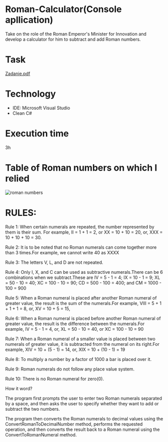 # Roman-Calculator(Console apllication)
Take on the role of the Roman Emperor's Minister for Innovation and develop a calculator for him to subtract and add Roman numbers.

# Task
[Zadanie.pdf](https://github.com/Doris5/Roman-Calculator/files/11132618/Zadanie.pdf)

# Technology
* IDE: Microsoft Visual Studio
* Clean C#

# Execution time
3h

# Table of Roman numbers on which I relied

![roman numbers](https://user-images.githubusercontent.com/35083021/229363053-d2e74fb9-87d2-48de-84be-15605af10473.png)

# RULES:

Rule 1: When certain numerals are repeated, the number represented by them is their sum. For example, II = 1 + 1 = 2, or XX = 10 + 10 = 20, or, XXX = 10 + 10 + 10 = 30.

Rule 2: It is to be noted that no Roman numerals can come together more than 3 times.For example, we cannot write 40 as XXXX

Rule 3: The letters V, L, and D are not repeated.

Rule 4: Only I, X, and C can be used as subtractive numerals.There can be 6 combinations when we subtract.These are IV = 5 - 1 = 4; IX = 10 - 1 = 9; XL = 50 - 10 = 40; XC = 100 - 10 = 90; CD = 500 - 100 = 400; and CM = 1000 - 100 = 900

Rule 5: When a Roman numeral is placed after another Roman numeral of greater value, the result is the sum of the numerals.For example, VIII = 5 + 1 + 1 + 1 = 8, or, XV = 10 + 5 = 15,

Rule 6: When a Roman numeral is placed before another Roman numeral of greater value, the result is the difference between the numerals.For example, IV = 5 - 1 = 4, or, XL = 50 - 10 = 40, or XC = 100 - 10 = 90

Rule 7: When a Roman numeral of a smaller value is placed between two numerals of greater value, it is subtracted from the numeral on its right.For example, XIV = 10 + (5 - 1) = 14, or, XIX = 10 + (10 - 1) = 19

Rule 8: To multiply a number by a factor of 1000 a bar is placed over it.

Rule 9: Roman numerals do not follow any place value system.

Rule 10: There is no Roman numeral for zero(0).

How it word?

The program first prompts the user to enter two Roman numerals separated by a space, and then asks the user to specify whether they want to add or subtract the two numbers.

The program then converts the Roman numerals to decimal values using the ConvertRomanToDecimalNumber method,
performs the requested operation, and then converts the result back to a Roman numeral using the ConvertToRomanNumeral method.
